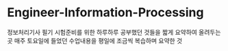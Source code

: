 # Engineer-Information-Processing

정보처리기사 필기 시험준비를 위한 하루하루 공부했던 것들을 짧게 요약하여 올려두는 곳
매주 토요일에 들었던 수업내용을 평일에 조금씩 복습하며 요약한 것
